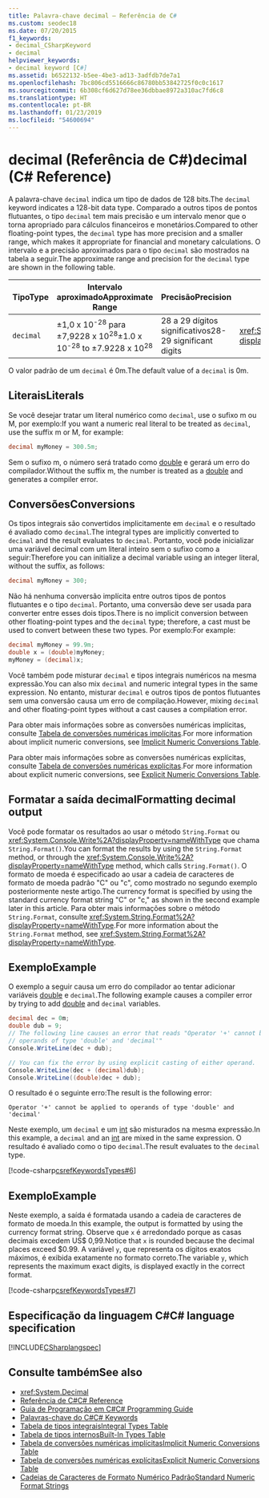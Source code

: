 ```yaml
---
title: Palavra-chave decimal – Referência de C#
ms.custom: seodec18
ms.date: 07/20/2015
f1_keywords:
- decimal_CSharpKeyword
- decimal
helpviewer_keywords:
- decimal keyword [C#]
ms.assetid: b6522132-b5ee-4be3-ad13-3adfdb7de7a1
ms.openlocfilehash: 7bc806cd5516666c86780bb53842725f0c0c1617
ms.sourcegitcommit: 6b308cf6d627d78ee36dbbae8972a310ac7fd6c8
ms.translationtype: HT
ms.contentlocale: pt-BR
ms.lasthandoff: 01/23/2019
ms.locfileid: "54600694"
---
```

# <a name="decimal-c-reference"></a><span data-ttu-id="e0971-102">decimal (Referência de C#)</span><span class="sxs-lookup"><span data-stu-id="e0971-102">decimal (C# Reference)</span></span>

<span data-ttu-id="e0971-103">A palavra-chave `decimal` indica um tipo de dados de 128 bits.</span><span class="sxs-lookup"><span data-stu-id="e0971-103">The `decimal` keyword indicates a 128-bit data type.</span></span> <span data-ttu-id="e0971-104">Comparado a outros tipos de pontos flutuantes, o tipo `decimal` tem mais precisão e um intervalo menor que o torna apropriado para cálculos financeiros e monetários.</span><span class="sxs-lookup"><span data-stu-id="e0971-104">Compared to other floating-point types, the `decimal` type has more precision and a smaller range, which makes it appropriate for financial and monetary calculations.</span></span> <span data-ttu-id="e0971-105">O intervalo e a precisão aproximados para o tipo `decimal` são mostrados na tabela a seguir.</span><span class="sxs-lookup"><span data-stu-id="e0971-105">The approximate range and precision for the `decimal` type are shown in the following table.</span></span>

|<span data-ttu-id="e0971-106">Tipo</span><span class="sxs-lookup"><span data-stu-id="e0971-106">Type</span></span>|<span data-ttu-id="e0971-107">Intervalo aproximado</span><span class="sxs-lookup"><span data-stu-id="e0971-107">Approximate Range</span></span>|<span data-ttu-id="e0971-108">Precisão</span><span class="sxs-lookup"><span data-stu-id="e0971-108">Precision</span></span>|<span data-ttu-id="e0971-109">Tipo .NET</span><span class="sxs-lookup"><span data-stu-id="e0971-109">.NET type</span></span>|
|----------|-----------------------|---------------|-------------------------|
|`decimal`|<span data-ttu-id="e0971-110">±1,0 x 10<sup>-28</sup> para ±7,9228 x 10<sup>28</sup></span><span class="sxs-lookup"><span data-stu-id="e0971-110">±1.0 x 10<sup>-28</sup> to ±7.9228 x 10<sup>28</sup></span></span>|<span data-ttu-id="e0971-111">28 a 29 dígitos significativos</span><span class="sxs-lookup"><span data-stu-id="e0971-111">28-29 significant digits</span></span>|<xref:System.Decimal?displayProperty=nameWithType>|

<span data-ttu-id="e0971-112">O valor padrão de um `decimal` é 0m.</span><span class="sxs-lookup"><span data-stu-id="e0971-112">The default value of a `decimal` is 0m.</span></span>

## <a name="literals"></a><span data-ttu-id="e0971-113">Literais</span><span class="sxs-lookup"><span data-stu-id="e0971-113">Literals</span></span>

<span data-ttu-id="e0971-114">Se você desejar tratar um literal numérico como `decimal`, use o sufixo m ou M, por exemplo:</span><span class="sxs-lookup"><span data-stu-id="e0971-114">If you want a numeric real literal to be treated as `decimal`, use the suffix m or M, for example:</span></span>

```csharp
decimal myMoney = 300.5m;
```

<span data-ttu-id="e0971-115">Sem o sufixo m, o número será tratado como [double](../../../csharp/language-reference/keywords/double.md) e gerará um erro do compilador.</span><span class="sxs-lookup"><span data-stu-id="e0971-115">Without the suffix m, the number is treated as a [double](../../../csharp/language-reference/keywords/double.md) and generates a compiler error.</span></span>

## <a name="conversions"></a><span data-ttu-id="e0971-116">Conversões</span><span class="sxs-lookup"><span data-stu-id="e0971-116">Conversions</span></span>

<span data-ttu-id="e0971-117">Os tipos integrais são convertidos implicitamente em `decimal` e o resultado é avaliado como `decimal`.</span><span class="sxs-lookup"><span data-stu-id="e0971-117">The integral types are implicitly converted to `decimal` and the result evaluates to `decimal`.</span></span> <span data-ttu-id="e0971-118">Portanto, você pode inicializar uma variável decimal com um literal inteiro sem o sufixo como a seguir:</span><span class="sxs-lookup"><span data-stu-id="e0971-118">Therefore you can initialize a decimal variable using an integer literal, without the suffix, as follows:</span></span>

```csharp
decimal myMoney = 300;
```

<span data-ttu-id="e0971-119">Não há nenhuma conversão implícita entre outros tipos de pontos flutuantes e o tipo `decimal`. Portanto, uma conversão deve ser usada para converter entre esses dois tipos.</span><span class="sxs-lookup"><span data-stu-id="e0971-119">There is no implicit conversion between other floating-point types and the `decimal` type; therefore, a cast must be used to convert between these two types.</span></span> <span data-ttu-id="e0971-120">Por exemplo:</span><span class="sxs-lookup"><span data-stu-id="e0971-120">For example:</span></span>

```csharp
decimal myMoney = 99.9m;
double x = (double)myMoney;
myMoney = (decimal)x;
```

<span data-ttu-id="e0971-121">Você também pode misturar `decimal` e tipos integrais numéricos na mesma expressão.</span><span class="sxs-lookup"><span data-stu-id="e0971-121">You can also mix `decimal` and numeric integral types in the same expression.</span></span> <span data-ttu-id="e0971-122">No entanto, misturar `decimal` e outros tipos de pontos flutuantes sem uma conversão causa um erro de compilação.</span><span class="sxs-lookup"><span data-stu-id="e0971-122">However, mixing `decimal` and other floating-point types without a cast causes a compilation error.</span></span>

<span data-ttu-id="e0971-123">Para obter mais informações sobre as conversões numéricas implícitas, consulte [Tabela de conversões numéricas implícitas](../../../csharp/language-reference/keywords/implicit-numeric-conversions-table.md).</span><span class="sxs-lookup"><span data-stu-id="e0971-123">For more information about implicit numeric conversions, see [Implicit Numeric Conversions Table](../../../csharp/language-reference/keywords/implicit-numeric-conversions-table.md).</span></span>

<span data-ttu-id="e0971-124">Para obter mais informações sobre as conversões numéricas explícitas, consulte [Tabela de conversões numéricas explícitas](../../../csharp/language-reference/keywords/explicit-numeric-conversions-table.md).</span><span class="sxs-lookup"><span data-stu-id="e0971-124">For more information about explicit numeric conversions, see [Explicit Numeric Conversions Table](../../../csharp/language-reference/keywords/explicit-numeric-conversions-table.md).</span></span>

## <a name="formatting-decimal-output"></a><span data-ttu-id="e0971-125">Formatar a saída decimal</span><span class="sxs-lookup"><span data-stu-id="e0971-125">Formatting decimal output</span></span>

<span data-ttu-id="e0971-126">Você pode formatar os resultados ao usar o método `String.Format` ou <xref:System.Console.Write%2A?displayProperty=nameWithType> que chama `String.Format()`.</span><span class="sxs-lookup"><span data-stu-id="e0971-126">You can format the results by using the `String.Format` method, or through the <xref:System.Console.Write%2A?displayProperty=nameWithType> method, which calls `String.Format()`.</span></span> <span data-ttu-id="e0971-127">O formato de moeda é especificado ao usar a cadeia de caracteres de formato de moeda padrão "C" ou "c", como mostrado no segundo exemplo posteriormente neste artigo.</span><span class="sxs-lookup"><span data-stu-id="e0971-127">The currency format is specified by using the standard currency format string "C" or "c," as shown in the second example later in this article.</span></span> <span data-ttu-id="e0971-128">Para obter mais informações sobre o método `String.Format`, consulte <xref:System.String.Format%2A?displayProperty=nameWithType>.</span><span class="sxs-lookup"><span data-stu-id="e0971-128">For more information about the `String.Format` method, see <xref:System.String.Format%2A?displayProperty=nameWithType>.</span></span>

## <a name="example"></a><span data-ttu-id="e0971-129">Exemplo</span><span class="sxs-lookup"><span data-stu-id="e0971-129">Example</span></span>

<span data-ttu-id="e0971-130">O exemplo a seguir causa um erro do compilador ao tentar adicionar variáveis [double](../../../csharp/language-reference/keywords/double.md) e `decimal`.</span><span class="sxs-lookup"><span data-stu-id="e0971-130">The following example causes a compiler error by trying to add [double](../../../csharp/language-reference/keywords/double.md) and `decimal` variables.</span></span>

```csharp
decimal dec = 0m;
double dub = 9;
// The following line causes an error that reads "Operator '+' cannot be applied to
// operands of type 'double' and 'decimal'"
Console.WriteLine(dec + dub);

// You can fix the error by using explicit casting of either operand.
Console.WriteLine(dec + (decimal)dub);
Console.WriteLine((double)dec + dub);
```

<span data-ttu-id="e0971-131">O resultado é o seguinte erro:</span><span class="sxs-lookup"><span data-stu-id="e0971-131">The result is the following error:</span></span>

`Operator '+' cannot be applied to operands of type 'double' and 'decimal'`

<span data-ttu-id="e0971-132">Neste exemplo, um `decimal` e um [int](../../../csharp/language-reference/keywords/int.md) são misturados na mesma expressão.</span><span class="sxs-lookup"><span data-stu-id="e0971-132">In this example, a `decimal` and an [int](../../../csharp/language-reference/keywords/int.md) are mixed in the same expression.</span></span> <span data-ttu-id="e0971-133">O resultado é avaliado como o tipo `decimal`.</span><span class="sxs-lookup"><span data-stu-id="e0971-133">The result evaluates to the `decimal` type.</span></span>

[!code-csharp[csrefKeywordsTypes#6](~/samples/snippets/csharp/VS_Snippets_VBCSharp/csrefKeywordsTypes/CS/keywordsTypes.cs#6)]

## <a name="example"></a><span data-ttu-id="e0971-134">Exemplo</span><span class="sxs-lookup"><span data-stu-id="e0971-134">Example</span></span>

<span data-ttu-id="e0971-135">Neste exemplo, a saída é formatada usando a cadeia de caracteres de formato de moeda.</span><span class="sxs-lookup"><span data-stu-id="e0971-135">In this example, the output is formatted by using the currency format string.</span></span> <span data-ttu-id="e0971-136">Observe que `x` é arredondado porque as casas decimais excedem US$ 0,99.</span><span class="sxs-lookup"><span data-stu-id="e0971-136">Notice that `x` is rounded because the decimal places exceed $0.99.</span></span> <span data-ttu-id="e0971-137">A variável `y`, que representa os dígitos exatos máximos, é exibida exatamente no formato correto.</span><span class="sxs-lookup"><span data-stu-id="e0971-137">The variable `y`, which represents the maximum exact digits, is displayed exactly in the correct format.</span></span>

[!code-csharp[csrefKeywordsTypes#7](~/samples/snippets/csharp/VS_Snippets_VBCSharp/csrefKeywordsTypes/CS/keywordsTypes.cs#7)]

## <a name="c-language-specification"></a><span data-ttu-id="e0971-138">Especificação da linguagem C#</span><span class="sxs-lookup"><span data-stu-id="e0971-138">C# language specification</span></span>

[!INCLUDE[CSharplangspec](~/includes/csharplangspec-md.md)]

## <a name="see-also"></a><span data-ttu-id="e0971-139">Consulte também</span><span class="sxs-lookup"><span data-stu-id="e0971-139">See also</span></span>

- <xref:System.Decimal>
- [<span data-ttu-id="e0971-140">Referência de C#</span><span class="sxs-lookup"><span data-stu-id="e0971-140">C# Reference</span></span>](../../../csharp/language-reference/index.md)
- [<span data-ttu-id="e0971-141">Guia de Programação em C#</span><span class="sxs-lookup"><span data-stu-id="e0971-141">C# Programming Guide</span></span>](../../../csharp/programming-guide/index.md)
- [<span data-ttu-id="e0971-142">Palavras-chave do C#</span><span class="sxs-lookup"><span data-stu-id="e0971-142">C# Keywords</span></span>](../../../csharp/language-reference/keywords/index.md)
- [<span data-ttu-id="e0971-143">Tabela de tipos integrais</span><span class="sxs-lookup"><span data-stu-id="e0971-143">Integral Types Table</span></span>](../../../csharp/language-reference/keywords/integral-types-table.md)
- [<span data-ttu-id="e0971-144">Tabela de tipos internos</span><span class="sxs-lookup"><span data-stu-id="e0971-144">Built-In Types Table</span></span>](../../../csharp/language-reference/keywords/built-in-types-table.md)
- [<span data-ttu-id="e0971-145">Tabela de conversões numéricas implícitas</span><span class="sxs-lookup"><span data-stu-id="e0971-145">Implicit Numeric Conversions Table</span></span>](../../../csharp/language-reference/keywords/implicit-numeric-conversions-table.md)
- [<span data-ttu-id="e0971-146">Tabela de conversões numéricas explícitas</span><span class="sxs-lookup"><span data-stu-id="e0971-146">Explicit Numeric Conversions Table</span></span>](../../../csharp/language-reference/keywords/explicit-numeric-conversions-table.md)
- [<span data-ttu-id="e0971-147">Cadeias de Caracteres de Formato Numérico Padrão</span><span class="sxs-lookup"><span data-stu-id="e0971-147">Standard Numeric Format Strings</span></span>](../../../standard/base-types/standard-numeric-format-strings.md)
